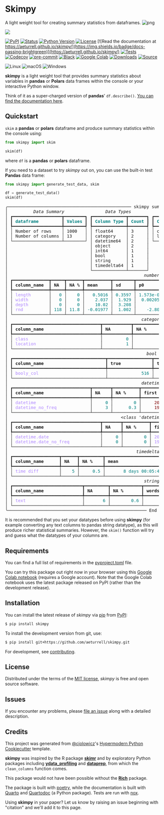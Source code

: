 # Skimpy

A light weight tool for creating summary statistics from dataframes.
![png](docs/logo.png)

![](logo.png)

[![PyPI](https://img.shields.io/pypi/v/skimpy.svg)](https://pypi.org/project/skimpy/)
[![Status](https://img.shields.io/pypi/status/skimpy.svg)](https://pypi.org/project/skimpy/)
[![Python Version](https://img.shields.io/pypi/pyversions/skimpy)](https://pypi.org/project/skimpy)
[![License](https://img.shields.io/pypi/l/skimpy)](https://opensource.org/licenses/MIT)
[![Read the documentation at https://aeturrell.github.io/skimpy/](https://img.shields.io/badge/docs-passing-brightgreen)](https://aeturrell.github.io/skimpy/)
[![Tests](https://github.com/aeturrell/skimpy/workflows/Tests/badge.svg)](https://github.com/aeturrell/skimpy/actions?workflow=Tests)
[![Codecov](https://codecov.io/gh/aeturrell/skimpy/branch/main/graph/badge.svg)](https://codecov.io/gh/aeturrell/skimpy)
[![pre-commit](https://img.shields.io/badge/pre--commit-enabled-brightgreen?logo=pre-commit&logoColor=white)](https://github.com/pre-commit/pre-commit)
[![Black](https://img.shields.io/badge/code%20style-black-000000.svg)](https://github.com/psf/black)
[![Google Colab](https://colab.research.google.com/assets/colab-badge.svg)](https://colab.research.google.com/gist/aeturrell/7bf183c559dc1d15ab7e7aaac39ea0ed/skimpy_demo.ipynb)
[![Downloads](https://static.pepy.tech/badge/skimpy)](https://pepy.tech/project/skimpy)
[![Source](https://img.shields.io/badge/source%20code-github-lightgrey?style=for-the-badge)](https://github.com/aeturrell/skimpy)

![Linux](https://img.shields.io/badge/Linux-FCC624?style=for-the-badge&logo=linux&logoColor=black)
![macOS](https://img.shields.io/badge/mac%20os-000000?style=for-the-badge&logo=macos&logoColor=F0F0F0)
![Windows](https://img.shields.io/badge/Windows-0078D6?style=for-the-badge&logo=windows&logoColor=white)



**skimpy** is a light weight tool that provides summary statistics about variables in **pandas** or **Polars** data frames within the console or your interactive Python window.

Think of it as a super-charged version of **pandas**' `df.describe()`.
[You can find the documentation here](https://aeturrell.github.io/skimpy/).

## Quickstart

`skim` a **pandas** or **polars** dataframe and produce summary statistics within the console
using:

```python
from skimpy import skim

skim(df)
```

where `df` is a **pandas** or **polars** dataframe.

If you need to a dataset to try *skimpy* out on, you can use the built-in test **Pandas** data frame:


```python
from skimpy import generate_test_data, skim

df = generate_test_data()
skim(df)
```


<pre style="white-space:pre;overflow-x:auto;line-height:normal;font-family:Menlo,'DejaVu Sans Mono',consolas,'Courier New',monospace">╭──────────────────────────────────────────────── skimpy summary ─────────────────────────────────────────────────╮
│ <span style="font-style: italic">         Data Summary         </span> <span style="font-style: italic">      Data Types       </span> <span style="font-style: italic">       Categories        </span>                                │
│ ┏━━━━━━━━━━━━━━━━━━━┳━━━━━━━━┓ ┏━━━━━━━━━━━━━┳━━━━━━━┓ ┏━━━━━━━━━━━━━━━━━━━━━━━┓                                │
│ ┃<span style="color: #008080; text-decoration-color: #008080; font-weight: bold"> dataframe         </span>┃<span style="color: #008080; text-decoration-color: #008080; font-weight: bold"> Values </span>┃ ┃<span style="color: #008080; text-decoration-color: #008080; font-weight: bold"> Column Type </span>┃<span style="color: #008080; text-decoration-color: #008080; font-weight: bold"> Count </span>┃ ┃<span style="color: #008080; text-decoration-color: #008080; font-weight: bold"> Categorical Variables </span>┃                                │
│ ┡━━━━━━━━━━━━━━━━━━━╇━━━━━━━━┩ ┡━━━━━━━━━━━━━╇━━━━━━━┩ ┡━━━━━━━━━━━━━━━━━━━━━━━┩                                │
│ │ Number of rows    │ 1000   │ │ float64     │ 3     │ │ class                 │                                │
│ │ Number of columns │ 13     │ │ category    │ 2     │ │ location              │                                │
│ └───────────────────┴────────┘ │ datetime64  │ 2     │ └───────────────────────┘                                │
│                                │ object      │ 2     │                                                          │
│                                │ int64       │ 1     │                                                          │
│                                │ bool        │ 1     │                                                          │
│                                │ string      │ 1     │                                                          │
│                                │ timedelta64 │ 1     │                                                          │
│                                └─────────────┴───────┘                                                          │
│ <span style="font-style: italic">                                                    number                                                    </span>  │
│ ┏━━━━━━━━━━━━━━┳━━━━━┳━━━━━━┳━━━━━━━━━━┳━━━━━━━━┳━━━━━━━━━━━┳━━━━━━━━━┳━━━━━━━━━━━━┳━━━━━━━━┳━━━━━━━┳━━━━━━━━┓  │
│ ┃<span style="font-weight: bold"> column_name  </span>┃<span style="font-weight: bold"> NA  </span>┃<span style="font-weight: bold"> NA % </span>┃<span style="font-weight: bold"> mean     </span>┃<span style="font-weight: bold"> sd     </span>┃<span style="font-weight: bold"> p0        </span>┃<span style="font-weight: bold"> p25     </span>┃<span style="font-weight: bold"> p50        </span>┃<span style="font-weight: bold"> p75    </span>┃<span style="font-weight: bold"> p100  </span>┃<span style="font-weight: bold"> hist   </span>┃  │
│ ┡━━━━━━━━━━━━━━╇━━━━━╇━━━━━━╇━━━━━━━━━━╇━━━━━━━━╇━━━━━━━━━━━╇━━━━━━━━━╇━━━━━━━━━━━━╇━━━━━━━━╇━━━━━━━╇━━━━━━━━┩  │
│ │ <span style="color: #af87ff; text-decoration-color: #af87ff">length      </span> │ <span style="color: #008080; text-decoration-color: #008080">  0</span> │ <span style="color: #008080; text-decoration-color: #008080">   0</span> │ <span style="color: #008080; text-decoration-color: #008080">  0.5016</span> │ <span style="color: #008080; text-decoration-color: #008080">0.3597</span> │ <span style="color: #008080; text-decoration-color: #008080">1.573e-06</span> │ <span style="color: #008080; text-decoration-color: #008080">  0.134</span> │ <span style="color: #008080; text-decoration-color: #008080">    0.4976</span> │ <span style="color: #008080; text-decoration-color: #008080">0.8602</span> │ <span style="color: #008080; text-decoration-color: #008080">    1</span> │ <span style="color: #008000; text-decoration-color: #008000">▇▃▃▃▅▇</span> │  │
│ │ <span style="color: #af87ff; text-decoration-color: #af87ff">width       </span> │ <span style="color: #008080; text-decoration-color: #008080">  0</span> │ <span style="color: #008080; text-decoration-color: #008080">   0</span> │ <span style="color: #008080; text-decoration-color: #008080">   2.037</span> │ <span style="color: #008080; text-decoration-color: #008080"> 1.929</span> │ <span style="color: #008080; text-decoration-color: #008080"> 0.002057</span> │ <span style="color: #008080; text-decoration-color: #008080">  0.603</span> │ <span style="color: #008080; text-decoration-color: #008080">     1.468</span> │ <span style="color: #008080; text-decoration-color: #008080"> 2.953</span> │ <span style="color: #008080; text-decoration-color: #008080">13.91</span> │ <span style="color: #008000; text-decoration-color: #008000"> ▇▃▁  </span> │  │
│ │ <span style="color: #af87ff; text-decoration-color: #af87ff">depth       </span> │ <span style="color: #008080; text-decoration-color: #008080">  0</span> │ <span style="color: #008080; text-decoration-color: #008080">   0</span> │ <span style="color: #008080; text-decoration-color: #008080">   10.02</span> │ <span style="color: #008080; text-decoration-color: #008080"> 3.208</span> │ <span style="color: #008080; text-decoration-color: #008080">        2</span> │ <span style="color: #008080; text-decoration-color: #008080">      8</span> │ <span style="color: #008080; text-decoration-color: #008080">        10</span> │ <span style="color: #008080; text-decoration-color: #008080">    12</span> │ <span style="color: #008080; text-decoration-color: #008080">   20</span> │ <span style="color: #008000; text-decoration-color: #008000">▁▃▇▆▃▁</span> │  │
│ │ <span style="color: #af87ff; text-decoration-color: #af87ff">rnd         </span> │ <span style="color: #008080; text-decoration-color: #008080">118</span> │ <span style="color: #008080; text-decoration-color: #008080">11.8</span> │ <span style="color: #008080; text-decoration-color: #008080">-0.01977</span> │ <span style="color: #008080; text-decoration-color: #008080"> 1.002</span> │ <span style="color: #008080; text-decoration-color: #008080">   -2.809</span> │ <span style="color: #008080; text-decoration-color: #008080">-0.7355</span> │ <span style="color: #008080; text-decoration-color: #008080">-0.0007736</span> │ <span style="color: #008080; text-decoration-color: #008080">0.6639</span> │ <span style="color: #008080; text-decoration-color: #008080">3.717</span> │ <span style="color: #008000; text-decoration-color: #008000">▁▅▇▅▁ </span> │  │
│ └──────────────┴─────┴──────┴──────────┴────────┴───────────┴─────────┴────────────┴────────┴───────┴────────┘  │
│ <span style="font-style: italic">                                                   category                                                   </span>  │
│ ┏━━━━━━━━━━━━━━━━━━━━━━━━━━━━━━━━━━┳━━━━━━━━━━━┳━━━━━━━━━━━━━━━━┳━━━━━━━━━━━━━━━━━━━━━━━┳━━━━━━━━━━━━━━━━━━━━┓  │
│ ┃<span style="font-weight: bold"> column_name                      </span>┃<span style="font-weight: bold"> NA        </span>┃<span style="font-weight: bold"> NA %           </span>┃<span style="font-weight: bold"> ordered               </span>┃<span style="font-weight: bold"> unique             </span>┃  │
│ ┡━━━━━━━━━━━━━━━━━━━━━━━━━━━━━━━━━━╇━━━━━━━━━━━╇━━━━━━━━━━━━━━━━╇━━━━━━━━━━━━━━━━━━━━━━━╇━━━━━━━━━━━━━━━━━━━━┩  │
│ │ <span style="color: #af87ff; text-decoration-color: #af87ff">class                           </span> │ <span style="color: #008080; text-decoration-color: #008080">        0</span> │ <span style="color: #008080; text-decoration-color: #008080">             0</span> │ <span style="color: #00d7ff; text-decoration-color: #00d7ff">False                </span> │ <span style="color: #008080; text-decoration-color: #008080">                 2</span> │  │
│ │ <span style="color: #af87ff; text-decoration-color: #af87ff">location                        </span> │ <span style="color: #008080; text-decoration-color: #008080">        1</span> │ <span style="color: #008080; text-decoration-color: #008080">           0.1</span> │ <span style="color: #00d7ff; text-decoration-color: #00d7ff">False                </span> │ <span style="color: #008080; text-decoration-color: #008080">                 5</span> │  │
│ └──────────────────────────────────┴───────────┴────────────────┴───────────────────────┴────────────────────┘  │
│ <span style="font-style: italic">                                                     bool                                                     </span>  │
│ ┏━━━━━━━━━━━━━━━━━━━━━━━━━━━━━━━━━━━━┳━━━━━━━━━━━━━━━━━┳━━━━━━━━━━━━━━━━━━━━━━━━━━━━━━━┳━━━━━━━━━━━━━━━━━━━━━┓  │
│ ┃<span style="font-weight: bold"> column_name                        </span>┃<span style="font-weight: bold"> true            </span>┃<span style="font-weight: bold"> true rate                     </span>┃<span style="font-weight: bold"> hist                </span>┃  │
│ ┡━━━━━━━━━━━━━━━━━━━━━━━━━━━━━━━━━━━━╇━━━━━━━━━━━━━━━━━╇━━━━━━━━━━━━━━━━━━━━━━━━━━━━━━━╇━━━━━━━━━━━━━━━━━━━━━┩  │
│ │ <span style="color: #af87ff; text-decoration-color: #af87ff">booly_col                         </span> │ <span style="color: #008080; text-decoration-color: #008080">            516</span> │ <span style="color: #008080; text-decoration-color: #008080">                         0.52</span> │ <span style="color: #008000; text-decoration-color: #008000">      ▇    ▇       </span> │  │
│ └────────────────────────────────────┴─────────────────┴───────────────────────────────┴─────────────────────┘  │
│ <span style="font-style: italic">                                                   datetime                                                   </span>  │
│ ┏━━━━━━━━━━━━━━━━━━━━━━━━━━━━━━┳━━━━━━━┳━━━━━━━━━━┳━━━━━━━━━━━━━━━━━━━━┳━━━━━━━━━━━━━━━━━━━┳━━━━━━━━━━━━━━━━━┓  │
│ ┃<span style="font-weight: bold"> column_name                  </span>┃<span style="font-weight: bold"> NA    </span>┃<span style="font-weight: bold"> NA %     </span>┃<span style="font-weight: bold"> first              </span>┃<span style="font-weight: bold"> last              </span>┃<span style="font-weight: bold"> frequency       </span>┃  │
│ ┡━━━━━━━━━━━━━━━━━━━━━━━━━━━━━━╇━━━━━━━╇━━━━━━━━━━╇━━━━━━━━━━━━━━━━━━━━╇━━━━━━━━━━━━━━━━━━━╇━━━━━━━━━━━━━━━━━┩  │
│ │ <span style="color: #af87ff; text-decoration-color: #af87ff">datetime                    </span> │ <span style="color: #008080; text-decoration-color: #008080">    0</span> │ <span style="color: #008080; text-decoration-color: #008080">       0</span> │ <span style="color: #800000; text-decoration-color: #800000">    2018-01-31    </span> │ <span style="color: #800000; text-decoration-color: #800000">   2101-04-30    </span> │ <span style="color: #af87ff; text-decoration-color: #af87ff">ME             </span> │  │
│ │ <span style="color: #af87ff; text-decoration-color: #af87ff">datetime_no_freq            </span> │ <span style="color: #008080; text-decoration-color: #008080">    3</span> │ <span style="color: #008080; text-decoration-color: #008080">     0.3</span> │ <span style="color: #800000; text-decoration-color: #800000">    1992-01-05    </span> │ <span style="color: #800000; text-decoration-color: #800000">   2023-03-04    </span> │ <span style="color: #af87ff; text-decoration-color: #af87ff">None           </span> │  │
│ └──────────────────────────────┴───────┴──────────┴────────────────────┴───────────────────┴─────────────────┘  │
│ <span style="font-style: italic">                                           &lt;class 'datetime.date'&gt;                                            </span>  │
│ ┏━━━━━━━━━━━━━━━━━━━━━━━━━━━━━━━━━━┳━━━━━━━┳━━━━━━━━━━┳━━━━━━━━━━━━━━━━━━┳━━━━━━━━━━━━━━━━━━┳━━━━━━━━━━━━━━━━┓  │
│ ┃<span style="font-weight: bold"> column_name                      </span>┃<span style="font-weight: bold"> NA    </span>┃<span style="font-weight: bold"> NA %     </span>┃<span style="font-weight: bold"> first            </span>┃<span style="font-weight: bold"> last             </span>┃<span style="font-weight: bold"> frequency      </span>┃  │
│ ┡━━━━━━━━━━━━━━━━━━━━━━━━━━━━━━━━━━╇━━━━━━━╇━━━━━━━━━━╇━━━━━━━━━━━━━━━━━━╇━━━━━━━━━━━━━━━━━━╇━━━━━━━━━━━━━━━━┩  │
│ │ <span style="color: #af87ff; text-decoration-color: #af87ff">datetime.date                   </span> │ <span style="color: #008080; text-decoration-color: #008080">    0</span> │ <span style="color: #008080; text-decoration-color: #008080">       0</span> │ <span style="color: #af87ff; text-decoration-color: #af87ff">2018-01-31      </span> │ <span style="color: #af87ff; text-decoration-color: #af87ff">2101-04-30      </span> │ <span style="color: #af87ff; text-decoration-color: #af87ff">ME            </span> │  │
│ │ <span style="color: #af87ff; text-decoration-color: #af87ff">datetime.date_no_freq           </span> │ <span style="color: #008080; text-decoration-color: #008080">    0</span> │ <span style="color: #008080; text-decoration-color: #008080">       0</span> │ <span style="color: #af87ff; text-decoration-color: #af87ff">1992-01-05      </span> │ <span style="color: #af87ff; text-decoration-color: #af87ff">2023-03-04      </span> │ <span style="color: #af87ff; text-decoration-color: #af87ff">None          </span> │  │
│ └──────────────────────────────────┴───────┴──────────┴──────────────────┴──────────────────┴────────────────┘  │
│ <span style="font-style: italic">                                                 timedelta64                                                  </span>  │
│ ┏━━━━━━━━━━━━━━━━━━┳━━━━━━┳━━━━━━━━━┳━━━━━━━━━━━━━━━━━━━━━━━┳━━━━━━━━━━━━━━━━━━━━━━━┳━━━━━━━━━━━━━━━━━━━━━━━━┓  │
│ ┃<span style="font-weight: bold"> column_name      </span>┃<span style="font-weight: bold"> NA   </span>┃<span style="font-weight: bold"> NA %    </span>┃<span style="font-weight: bold"> mean                  </span>┃<span style="font-weight: bold"> median                </span>┃<span style="font-weight: bold"> max                    </span>┃  │
│ ┡━━━━━━━━━━━━━━━━━━╇━━━━━━╇━━━━━━━━━╇━━━━━━━━━━━━━━━━━━━━━━━╇━━━━━━━━━━━━━━━━━━━━━━━╇━━━━━━━━━━━━━━━━━━━━━━━━┩  │
│ │ <span style="color: #af87ff; text-decoration-color: #af87ff">time diff       </span> │ <span style="color: #008080; text-decoration-color: #008080">   5</span> │ <span style="color: #008080; text-decoration-color: #008080">    0.5</span> │ <span style="color: #008080; text-decoration-color: #008080">      8 days 00:05:47</span> │ <span style="color: #008080; text-decoration-color: #008080">      0 days 00:00:00</span> │ <span style="color: #008080; text-decoration-color: #008080">      26 days 00:00:00</span> │  │
│ └──────────────────┴──────┴─────────┴───────────────────────┴───────────────────────┴────────────────────────┘  │
│ <span style="font-style: italic">                                                    string                                                    </span>  │
│ ┏━━━━━━━━━━━━━━━━━━━━━━━━━━━┳━━━━━━━━━┳━━━━━━━━━━━━┳━━━━━━━━━━━━━━━━━━━━━━━━━━━━━━┳━━━━━━━━━━━━━━━━━━━━━━━━━━┓  │
│ ┃<span style="font-weight: bold"> column_name               </span>┃<span style="font-weight: bold"> NA      </span>┃<span style="font-weight: bold"> NA %       </span>┃<span style="font-weight: bold"> words per row                </span>┃<span style="font-weight: bold"> total words              </span>┃  │
│ ┡━━━━━━━━━━━━━━━━━━━━━━━━━━━╇━━━━━━━━━╇━━━━━━━━━━━━╇━━━━━━━━━━━━━━━━━━━━━━━━━━━━━━╇━━━━━━━━━━━━━━━━━━━━━━━━━━┩  │
│ │ <span style="color: #af87ff; text-decoration-color: #af87ff">text                     </span> │ <span style="color: #008080; text-decoration-color: #008080">      6</span> │ <span style="color: #008080; text-decoration-color: #008080">       0.6</span> │ <span style="color: #008080; text-decoration-color: #008080">                         5.8</span> │ <span style="color: #008080; text-decoration-color: #008080">                    5761</span> │  │
│ └───────────────────────────┴─────────┴────────────┴──────────────────────────────┴──────────────────────────┘  │
╰────────────────────────────────────────────────────── End ──────────────────────────────────────────────────────╯
</pre>



It is recommended that you set your datatypes before using **skimpy** (for example converting any text columns to pandas string datatype), as this will produce richer statistical summaries. However, the `skim()` function will try and guess what the datatypes of your columns are.

## Requirements

You can find a full list of requirements in the [pyproject.toml](https://github.com/aeturrell/skimpy/blob/main/pyproject.toml) file.

You can try this package out right now in your browser using this
[Google Colab notebook](https://colab.research.google.com/gist/aeturrell/7bf183c559dc1d15ab7e7aaac39ea0ed/skimpy_demo.ipynb)
(requires a Google account). Note that the Google Colab notebook uses the latest package released on PyPI (rather than the development release).

## Installation

You can install the latest release of *skimpy* via
[pip](https://pip.pypa.io/) from [PyPI](https://pypi.org/):

```bash
$ pip install skimpy
```

To install the development version from git, use:

```bash
$ pip install git+https://github.com/aeturrell/skimpy.git
```

For development, see [contributing](contributing.qmd).

## License

Distributed under the terms of the [MIT license](https://opensource.org/licenses/MIT), *skimpy* is free and open source software.

## Issues

If you encounter any problems, please [file an issue](https://github.com/aeturrell/skimpy/issues) along with a detailed description.

## Credits

This project was generated from [\@cjolowicz](https://github.com/cjolowicz)\'s [Hypermodern Python Cookiecutter](https://github.com/cjolowicz/cookiecutter-hypermodern-python) template.

**skimpy** was inspired by the R package [**skimr**](https://docs.ropensci.org/skimr/articles/skimr.html) and by exploratory Python packages including [**ydata_profiling**](https://docs.profiling.ydata.ai) and [**dataprep**](https://dataprep.ai/), from which the `clean_columns` function comes.

This package would not have been possible without the [**Rich**](https://github.com/Textualize/rich) package.

The package is built with [poetry](https://python-poetry.org/), while the documentation is built with [Quarto](https://quarto.org/) and [Quartodoc](https://github.com/machow/quartodoc) (a Python package). Tests are run with [nox](https://nox.thea.codes/en/stable/).

Using **skimpy** in your paper? Let us know by raising an issue beginning with "citation" and we'll add it to this page.
